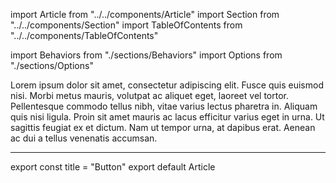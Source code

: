 import Article from "../../components/Article"
import Section from "../../components/Section"
import TableOfContents from "../../components/TableOfContents"

import Behaviors from "./sections/Behaviors"
import Options from "./sections/Options"

Lorem ipsum dolor sit amet, consectetur adipiscing elit. Fusce
quis euismod nisi. Morbi metus mauris, volutpat ac aliquet eget,
laoreet vel tortor. Pellentesque commodo tellus nibh, vitae
varius lectus pharetra in. Aliquam quis nisi ligula. Proin sit
amet mauris ac lacus efficitur varius eget in urna. Ut sagittis
feugiat ex et dictum. Nam ut tempor urna, at dapibus erat.
Aenean ac dui a tellus venenatis accumsan.

***

<Section title="Table of contents">
    <TableOfContents />
</Section>
<Section title="Options">
    <Options />
</Section>
<Section title="Behaviors">
    <Behaviors />
</Section>

export const title = "Button"
export default Article
